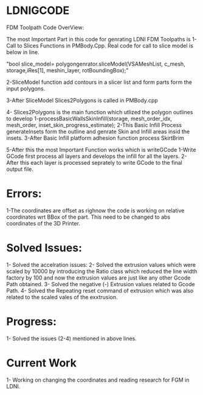 # LDNIGCODE
FDM Toolpath Code OverView:

The most Important Part in this code for genrating LDNI FDM Toolpaths is
1-Call to Slices Functions  in PMBody.Cpp. Real code for call to slice model is below in line.

"bool slice_model= polygongenrator.sliceModel(VSAMeshList, c_mesh, storage,iRes[1], meshin_layer, rotBoundingBox);"

2-SliceModel function add contours in a slicer list and form parts form the input polygons.

3-After SliceModel Slices2Polygons is called in PMBody.cpp

4- Slices2Polygons is the main function which utlized the polygon outlines to develop
     1-processBasicWallsSkinInfill(storage, mesh_order_idx, mesh_order, inset_skin_progress_estimate);
     2-This Basic Infill Process generateInsets form the outline and genrate Skin and Infill areas insid the insets.
     3-After Basic Infill platform adhesion function process SkirtBrim

5-After this the most Important Function works which is writeGCode
      1-Write GCode first process all layers and develops the infill for all the layers.
      2-After this each layer is processed seprately to write GCode to the final output file.
     

# Errors:

1-The coordinates are offset as righnow the code is working on relative coordinates wrt BBox of the part. This need to be changed to abs coordinates of the 3D Printer.

# Solved Issues:

1- Solved the accelration issues:
2- Solved the extrusion values which were scaled by 10000 by introducing the Ratio class which reduced the line width factory by 100 and now the extrusion values are just like any other Gcode Path obtained.
3- Solved the negative (-) Extrusion values related to Gcode Path.
4- Solved the Repeating reset command of extrusion which was also related to the scaled vales of the exxtrusion.

# Progress:

1- Solved the issues (2-4) mentioned in above lines.

# Current Work

1- Working on changing the coordinates and reading research for FGM in LDNI.

      
      
     

